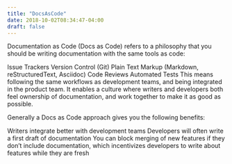```yaml
---
title: "DocsAsCode"
date: 2018-10-02T08:34:47-04:00
draft: false
---
```


Documentation as Code (Docs as Code) refers to a philosophy that you should be writing documentation with the same tools as code:

Issue Trackers
Version Control (Git)
Plain Text Markup (Markdown, reStructuredText, Asciidoc)
Code Reviews
Automated Tests
This means following the same workflows as development teams, and being integrated in the product team. It enables a culture where writers and developers both feel ownership of documentation, and work together to make it as good as possible.

Generally a Docs as Code approach gives you the following benefits:

Writers integrate better with development teams
Developers will often write a first draft of documentation
You can block merging of new features if they don’t include documentation, which incentivizes developers to write about features while they are fresh

